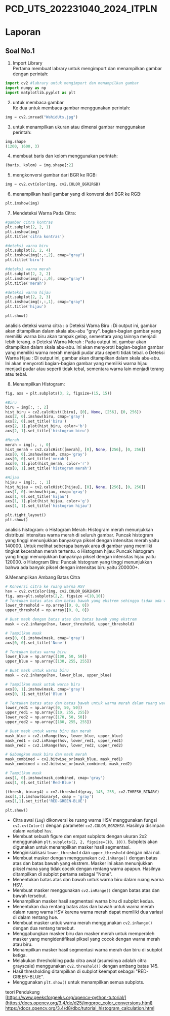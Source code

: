 # PCD_UTS_202231040_2024_ITPLN
# Laporan <br>
## Soal No.1
1. Import Library<br>
Pertama membuat labrary untuk mengimport dan menampilkan gambar dengan perintah:
```python
import cv2 #labrary untuk mengimport dan menampilkan gambar
import numpy as np
import matplotlib.pyplot as plt
```
2. untuk membaca gambar<br>
Ke dua untuk membaca gambar menggunakan perintah:
```python
img = cv2.imread("WahidUts.jpg")
```
3. untuk menampilkan ukuran atau dimensi gambar menggunakan perintah:
```python
img.shape
(1200, 1600, 3)
```
4. membuat baris dan kolom menggunakan perintah:
```python
(baris, kolom) = img.shape[:2]
```
5. mengkonversi gambar dari BGR ke RGB:
```python
img = cv2.cvtColor(img, cv2.COLOR_BGR2RGB)
```
6. menampilkan hasil gambar yang di konversi dari BGR ke RGB:
```python
plt.imshow(img)
```
7. Mendeteksi Warna Pada Citra:
```python
#gambar citra kontras
plt.subplot(2, 2, 1)
plt.imshow(img)
plt.title('citra kontras')

#deteksi warna biru
plt.subplot(2, 2, 4)
plt.imshow(img[:,:,2], cmap="gray") 
plt.title('biru')

#deteksi warna merah
plt.subplot(2, 2, 2)
plt.imshow(img[:,:,0], cmap="gray") 
plt.title('merah')

#deteksi warna hijau
plt.subplot(2, 2, 3)
plt.imshow(img[:,:,1], cmap="gray") 
plt.title('hijau')

plt.show()
```
analisis deteksi warna citra :
o	Deteksi Warna Biru :
Di output ini, gambar akan ditampilkan dalam skala abu-abu "gray".  bagian-bagian gambar yang memiliki warna biru akan tampak gelap, sementara yang lainnya menjadi lebih terang.
o	Deteksi Warna Merah :
Pada output ini, gambar akan ditampilkan dalam skala abu-abu. Ini akan menyoroti bagian-bagian gambar yang memiliki warna merah menjadi pudar atau seperti tidak tebal.
o	Deteksi Warna Hijau :
Di output ini, gambar akan ditampilkan dalam skala abu-abu. Ini akan menyoroti bagian-bagian gambar yang memiliki warna hijau menjadi pudar atau seperti tidak tebal, sementara warna lain menjadi terang atau tebal.

8. Menampilkan HIstogram:
```python
fig, axs = plt.subplots(3, 2, figsize=(15, 15))

#Biru
biru = img[:, :, 2]
hist_biru = cv2.calcHist([biru], [0], None, [256], [0, 256])
axs[2, 0].imshow(biru, cmap='gray')
axs[2, 0].set_title('biru')
axs[2, 1].plot(hist_biru, color='b')
axs[2, 1].set_title('histogram biru')

#Merah
merah = img[:, :, 0]
hist_merah = cv2.calcHist([merah], [0], None, [256], [0, 256])
axs[0, 0].imshow(merah, cmap='gray')
axs[0, 0].set_title('merah')
axs[0, 1].plot(hist_merah, color='r')
axs[0, 1].set_title('histogram merah')

#Hijau
hijau = img[:, :, 1]
hist_hijau = cv2.calcHist([hijau], [0], None, [256], [0, 256])
axs[1, 0].imshow(hijau, cmap='gray')
axs[1, 0].set_title('hijau')
axs[1, 1].plot(hist_hijau, color='g')
axs[1, 1].set_title('histogram hijau')

plt.tight_layout()
plt.show()
```
analisis histogram:
o	Histogram Merah: Histogram merah menunjukkan distribusi intensitas warna merah di seluruh gambar. Puncak histogram yang tinggi menunjukkan banyaknya piksel dengan intensitas merah yaitu 140000. Untuk melihat seberapa banyak area di gambar yang memiliki tingkat kecerahan merah tertentu.
o	Histogram hijau: Puncak histogram yang tinggi menunjukkan banyaknya piksel dengan intensitas hijau yaitu 120000.
o	Histogram Biru: Puncak histogram yang tinggi menunjukkan bahwa ada banyak piksel dengan intensitas biru yaitu 200000+. 

9.Menampilkan Ambang Batas Citra
```python
# Konversi citra ke ruang warna HSV
hsv = cv2.cvtColor(img, cv2.COLOR_BGR2HSV)
fig, axs=plt.subplots(2,2, figsize =(10,10))
# Tentukan batas atas dan batas bawah yang ekstrem sehingga tidak ada warna yang cocok
lower_threshold = np.array([0, 0, 0])
upper_threshold = np.array([0, 0, 0])

# Buat mask dengan batas atas dan batas bawah yang ekstrem
mask = cv2.inRange(hsv, lower_threshold, upper_threshold)

# Tampilkan mask
axs[0, 0].imshow(mask, cmap='gray')
axs[0, 0].set_title('None')

# Tentukan batas warna biru
lower_blue = np.array([100, 50, 50])
upper_blue = np.array([130, 255, 255])

# Buat mask untuk warna biru
mask = cv2.inRange(hsv, lower_blue, upper_blue)

# Tampilkan mask untuk warna biru
axs[0, 1].imshow(mask, cmap='gray')
axs[0, 1].set_title('Blue')

# Tentukan batas atas dan batas bawah untuk warna merah dalam ruang warna HSV
lower_red1 = np.array([0, 50, 50])
upper_red1 = np.array([10, 255, 255])
lower_red2 = np.array([170, 50, 50])
upper_red2 = np.array([180, 255, 255])

# Buat mask untuk warna biru dan merah
mask_blue = cv2.inRange(hsv, lower_blue, upper_blue)
mask_red1 = cv2.inRange(hsv, lower_red1, upper_red1)
mask_red2 = cv2.inRange(hsv, lower_red2, upper_red2)

# Gabungkan mask biru dan mask merah
mask_combined = cv2.bitwise_or(mask_blue, mask_red1)
mask_combined = cv2.bitwise_or(mask_combined, mask_red2)

# Tampilkan mask
axs[1, 0].imshow(mask_combined, cmap='gray')
axs[1, 0].set_title('Red-Blue')

(thresh, binary4) = cv2.threshold(gray, 145, 255, cv2.THRESH_BINARY)
axs[1,1].imshow(binary4, cmap = 'gray')
axs[1,1].set_title('RED-GREEN-BLUE')

plt.show()
```
- Citra awal (`img`) dikonversi ke ruang warna HSV menggunakan fungsi `cv2.cvtColor()` dengan parameter `cv2.COLOR_BGR2HSV`. Hasilnya disimpan dalam variabel `hsv`.
- Membuat sebuah figure dan empat subplots dengan ukuran 2x2 menggunakan `plt.subplots(2, 2, figsize=(10, 10))`. Subplots akan digunakan untuk menampilkan masker hasil segmentasi.
- Menginisialisasi `lower_threshold` dan `upper_threshold` dengan nilai nol.
- Membuat masker dengan menggunakan `cv2.inRange()` dengan batas atas dan batas bawah yang ekstrem. Masker ini akan menunjukkan piksel mana yang tidak cocok dengan rentang warna apapun. Hasilnya ditampilkan di subplot pertama sebagai "None".
- Menentukan batas atas dan bawah untuk warna biru dalam ruang warna HSV.
- Membuat masker menggunakan `cv2.inRange()` dengan batas atas dan bawah tersebut.
- Menampilkan masker hasil segmentasi warna biru di subplot kedua.
- Menentukan dua rentang batas atas dan bawah untuk warna merah dalam ruang warna HSV karena warna merah dapat memiliki dua variasi di dalam rentang hue.
- Membuat masker untuk warna merah menggunakan `cv2.inRange()` dengan dua rentang tersebut.
- Menggabungkan masker biru dan masker merah untuk memperoleh masker yang mengidentifikasi piksel yang cocok dengan warna merah atau biru.
- Menampilkan masker hasil segmentasi warna merah dan biru di subplot ketiga.
- Melakukan thresholding pada citra awal (asumsinya adalah citra grayscale) menggunakan `cv2.threshold()` dengan ambang batas 145.
- Hasil thresholding ditampilkan di subplot keempat sebagai "RED-GREEN-BLUE".
- Menggunakan `plt.show()` untuk menampilkan semua subplots.

teori Pendukung<br> 
[https://www.geeksforgeeks.org/opencv-python-tutorial/](https://docs.opencv.org/3.4/de/d25/imgproc_color_conversions.html)<br>
https://docs.opencv.org/3.4/d8/dbc/tutorial_histogram_calculation.html
